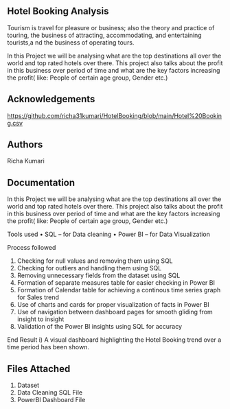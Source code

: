 
## Hotel Booking Analysis

Tourism is travel for pleasure or business; also the theory and practice of touring, the business of attracting, accommodating, and entertaining tourists,a nd the business of operating tours.

In this Project we will be analysing what are the top destinations all over the world and top rated hotels over there. This project also talks about the profit in this business over period of time and what are the key factors increasing the profit( like: People of certain age group, Gender etc.)

## Acknowledgements

 

 https://github.com/richa31kumari/HotelBooking/blob/main/Hotel%20Booking.csv 

## Authors

Richa Kumari
## Documentation

In this Project we will be analysing what are the top destinations all over the world and top rated hotels over there. This project also talks about the profit in this business over period of time and what are the key factors increasing the profit( like: People of certain age group, Gender etc.)

Tools used • SQL – for Data cleaning  • Power BI – for Data Visualization

Process followed

1. Checking for null values and removing them using SQL 
2. Checking for outliers and handling them using SQL 
3. Removing unnecessary fields from the dataset using SQL 
4. Formation of separate measures table for easier checking in Power BI 
5. Formation of Calendar table for achieving a continous time series graph for Sales trend 
6. Use of charts and cards for proper visualization of facts in Power BI 
7. Use of navigation between dashboard pages for smooth gliding from insight to insight 
8. Validation of the Power BI insights using SQL for accuracy

End Result i) A visual dashboard highlighting the Hotel Booking trend over a time period has been shown.
## Files Attached

1. Dataset
2. Data Cleaning SQL File
3. PowerBI Dashboard File
